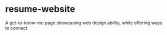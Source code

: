 # resume-website
A get-to-know-me page showcasing web design ability, while offering ways to connect
